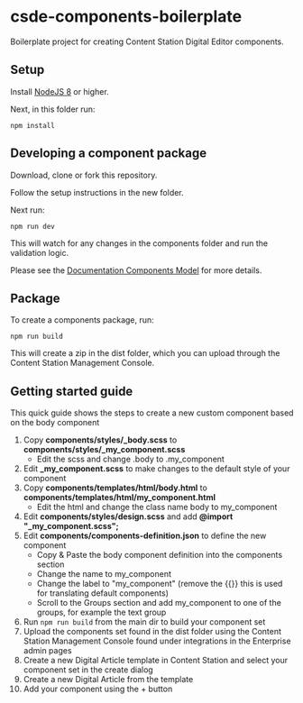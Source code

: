 # csde-components-boilerplate
Boilerplate project for creating Content Station Digital Editor components.

## Setup
Install [NodeJS 8](https://nodejs.org/) or higher.

Next, in this folder run:

```npm install```

## Developing a component package
Download, clone or fork this repository.

Follow the setup instructions in the new folder.

Next run:

```npm run dev```

This will watch for any changes in the components folder and run the validation logic.

Please see the [Documentation Components Model](docs/OVERVIEW.md) for more details.

## Package
To create a components package, run:

```npm run build```

This will create a zip in the dist folder, which you can upload through the Content Station Management Console.

## Getting started guide

This quick guide shows the steps to create a new custom component based on the body component

1. Copy **components/styles/_body.scss** to **components/styles/_my_component.scss**
   * Edit the scss and change .body to .my_component
2. Edit **_my_component.scss** to make changes to the default style of your component
3. Copy **components/templates/html/body.html** to **components/templates/html/my_component.html** 
   * Edit the html and change the class name body to my_component
5. Edit **components/styles/design.scss** and add **@import "_my_component.scss";**
6. Edit **components/components-definition.json** to define the new component
   * Copy & Paste the body component definition into the components section
   * Change the name to my_component
   * Change the label to "my_component" (remove the {{}} this is used for translating default components) 
   * Scroll to the Groups section and add my_component to one of the groups, for example the text group
7. Run ```npm run build``` from the main dir to build your component set 
8. Upload the components set found in the dist folder using the Content Station Management Console found under integrations in the Enterprise admin pages
9. Create a new Digital Article template in Content Station and select your component set in the create dialog
10. Create a new Digital Article from the template
11. Add your component using the + button



